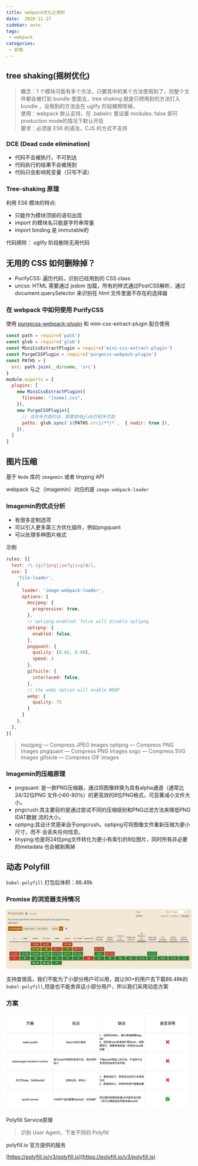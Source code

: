```yaml
---
title: webpack优化之体积
date:  2020-11-27
sidebar: auto
tags:
 - webpack       
categories: 
 - 前端
---
```


## tree shaking(摇树优化)

> 概念：1 个模块可能有多个方法，只要其中的某个方法使用到了，则整个文件都会被打到 bundle 里面去，tree shaking 就是只把用到的方法打入 bundle ，没用到的方法会在 uglify 阶段被擦除掉。  
> 使用：webpack 默认支持，在 .babelrc 里设置 modules: false 即可 production mode的情况下默认开启   
> 要求：必须是 ES6 的语法，CJS 的方式不支持

### DCE (Dead code elimination)
- 代码不会被执行，不可到达
- 代码执⾏的结果不会被用到
- 代码只会影响死变量（只写不读）

### Tree-shaking 原理

利用 ES6 模块的特点: 

- 只能作为模块顶层的语句出现 
- import 的模块名只能是字符串常量 
- import binding 是 immutable的

代码擦除： uglify 阶段删除⽆用代码

## 无用的 CSS 如何删除掉？

- PurifyCSS: 遍历代码，识别已经用到的 CSS class
- uncss: HTML 需要通过 jsdom 加载，所有的样式通过PostCSS解析，通过 document.querySelector 来识别在 html 文件里面不存在的选择器

### 在 webpack 中如何使用 PurifyCSS

使用 [purgecss-webpack-plugin](https://github.com/FullHuman/purgecss/tree/master/packages/purgecss-webpack-plugin) 和 mini-css-extract-plugin 配合使用

```js
const path = require('path')
const glob = require('glob')
const MiniCssExtractPlugin = require('mini-css-extract-plugin')
const PurgeCSSPlugin = require('purgecss-webpack-plugin')
const PATHS = {
  src: path.join(__dirname, 'src')
}
module.exports = {
  plugins: [
    new MiniCssExtractPlugin({
      filename: "[name].css",
    }),
    new PurgeCSSPlugin({
      // 支持多页面的话，需要使用glob匹配多页面
      paths: glob.sync(`${PATHS.src}/**/*`,  { nodir: true }),
    }),
  ]
}
```

## 图片压缩

基于 `Node` 库的 `imagemin` 或者 tinypng API

webpack 与之（imagemin）对应的是 `image-webpack-loader`

### Imagemin的优点分析

- 有很多定制选项
- 可以引入更多第三方优化插件，例如pngquant
- 可以处理多种图片格式

示例

```js
rules: [{
  test: /\.(gif|png|jpe?g|svg)$/i,
  use: [
    'file-loader',
    {
      loader: 'image-webpack-loader',
      options: {
        mozjpeg: {
          progressive: true,
        },
        // optipng.enabled: false will disable optipng
        optipng: {
          enabled: false,
        },
        pngquant: {
          quality: [0.65, 0.90],
          speed: 4
        },
        gifsicle: {
          interlaced: false,
        },
        // the webp option will enable WEBP
        webp: {
          quality: 75
        }
      }
    },
  ],
}]
```
> mozjpeg — Compress JPEG images
> optipng — Compress PNG images
> pngquant — Compress PNG images
> svgo — Compress SVG images
> gifsicle — Compress GIF images

### Imagemin的压缩原理

- pngquant: 是一款PNG压缩器，通过将图像转换为具有alpha通道（通常比24/32位PNG 文件小60-80％）的更高效的8位PNG格式，可显著减小文件大小。
- pngcrush:其主要目的是通过尝试不同的压缩级别和PNG过滤方法来降低PNG IDAT数据 流的大小。
- optipng:其设计灵感来自于pngcrush。optipng可将图像文件重新压缩为更小尺寸，而不 会丢失任何信息。
- tinypng:也是将24位png文件转化为更小有索引的8位图片，同时所有非必要的metadata 也会被剥离掉

## 动态 Polyfill

`babel-polyfill` 打包后体积：88.49k 

### Promise 的浏览器支持情况
![promise](./imgs/promise.png)

支持度很高，我们不能为了小部分用户可以用，就让90+的用户去下载88.49k的`babel-polyfill`,但是也不能舍弃这小部分用户，所以我们采用动态方案

### 方案
![babal-polyfill](./imgs/babal-polyfill.png)

Polyfill Service原理

> 识别 User Agent，下发不同的 Polyfill

polyfill.io 官方提供的服务

[https://polyfill.io/v3/polyfill.js](https://polyfill.io/v3/polyfill.js)
